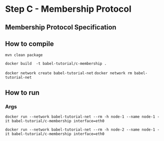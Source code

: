 # Step C - Membership Protocol

## Membership Protocol Specification


## How to compile

``mvn clean package``

``docker build  -t babel-tutorial/c-membership .``


``docker network create babel-tutorial-net``
``docker network rm babel-tutorial-net``

## How to run

### Args

``docker run --network babel-tutorial-net --rm -h node-1 --name node-1 -it babel-tutorial/c-membership interface=eth0``

``docker run --network babel-tutorial-net --rm -h node-2 --name node-1 -it babel-tutorial/c-membership interface=eth0``


